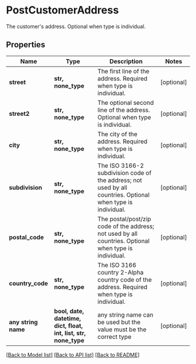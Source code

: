 # PostCustomerAddress

The customer's address. Optional when type is individual.

## Properties
Name | Type | Description | Notes
------------ | ------------- | ------------- | -------------
**street** | **str, none_type** | The first line of the address. Required when type is individual. | [optional] 
**street2** | **str, none_type** | The optional second line of the address. Optional when type is individual. | [optional] 
**city** | **str, none_type** | The city of the address. Required when type is individual. | [optional] 
**subdivision** | **str, none_type** | The ISO 3166-2 subdivision code of the address; not used by all countries. Optional when type is individual. | [optional] 
**postal_code** | **str, none_type** | The postal/post/zip code of the address; not used by all countries. Optional when type is individual. | [optional] 
**country_code** | **str, none_type** | The ISO 3166 country 2-Alpha country code of the address. Required when type is individual. | [optional] 
**any string name** | **bool, date, datetime, dict, float, int, list, str, none_type** | any string name can be used but the value must be the correct type | [optional]

[[Back to Model list]](../README.md#documentation-for-models) [[Back to API list]](../README.md#documentation-for-api-endpoints) [[Back to README]](../README.md)



